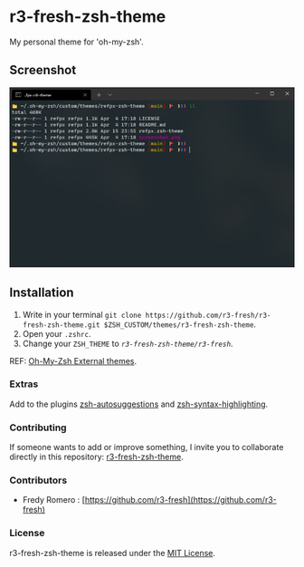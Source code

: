 # r3-fresh-zsh-theme

My personal theme for 'oh-my-zsh'.

## Screenshot

![r3-fresh-zsh-theme](https://raw.githubusercontent.com/r3-fresh/r3-fresh-zsh-theme/main/screenshot.png)

## Installation

1.  Write in your terminal `git clone https://github.com/r3-fresh/r3-fresh-zsh-theme.git $ZSH_CUSTOM/themes/r3-fresh-zsh-theme`.
2.  Open your `.zshrc`.
3.  Change your `ZSH_THEME` to _`r3-fresh-zsh-theme/r3-fresh`_.

REF: [Oh-My-Zsh External themes](https://github.com/ohmyzsh/ohmyzsh/wiki/External-themes).

### Extras

Add to the plugins [zsh-autosuggestions](https://github.com/zsh-users/zsh-autosuggestions) and [zsh-syntax-highlighting](https://github.com/zsh-users/zsh-syntax-highlighting).

### Contributing

If someone wants to add or improve something, I invite you to collaborate directly in this repository: [r3-fresh-zsh-theme](https://github.com/r3-fresh/r3-fresh-zsh-theme).

### Contributors

- Fredy Romero : [https://github.com/r3-fresh](https://github.com/r3-fresh)

### License

r3-fresh-zsh-theme is released under the [MIT License](https://opensource.org/licenses/MIT).
